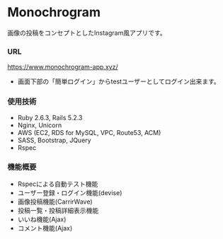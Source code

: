 # Monochrogram
画像の投稿をコンセプトとしたInstagram風アプリです。

### URL
https://www.monochrogram-app.xyz/

- 画面下部の「簡単ログイン」からtestユーザーとしてログイン出来ます。

### 使用技術
- Ruby 2.6.3, Rails 5.2.3
- Nginx, Unicorn
- AWS (EC2, RDS for MySQL, VPC, Route53, ACM)
- SASS, Bootstrap, JQuery
- Rspec

### 機能概要
- Rspecによる自動テスト機能
- ユーザー登録・ログイン機能(devise)
- 画像投稿機能(CarrirWave)
- 投稿一覧・投稿詳細表示機能
- いいね機能(Ajax)
- コメント機能(Ajax)
